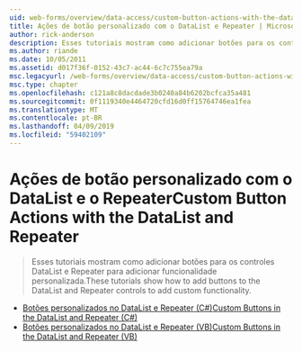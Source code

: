 ```yaml
---
uid: web-forms/overview/data-access/custom-button-actions-with-the-datalist-and-repeater/index
title: Ações de botão personalizado com o DataList e Repeater | Microsoft Docs
author: rick-anderson
description: Esses tutoriais mostram como adicionar botões para os controles DataList e Repeater para adicionar funcionalidade personalizada.
ms.author: riande
ms.date: 10/05/2011
ms.assetid: d017f36f-0152-43c7-ac44-6c7c755ea79a
msc.legacyurl: /web-forms/overview/data-access/custom-button-actions-with-the-datalist-and-repeater
msc.type: chapter
ms.openlocfilehash: c121a8c8dacdade3b0240a84b6202bcfca35a481
ms.sourcegitcommit: 0f1119340e4464720cfd16d0ff15764746ea1fea
ms.translationtype: MT
ms.contentlocale: pt-BR
ms.lasthandoff: 04/09/2019
ms.locfileid: "59402109"
---
```

# <a name="custom-button-actions-with-the-datalist-and-repeater"></a><span data-ttu-id="4d54c-103">Ações de botão personalizado com o DataList e o Repeater</span><span class="sxs-lookup"><span data-stu-id="4d54c-103">Custom Button Actions with the DataList and Repeater</span></span>

> <span data-ttu-id="4d54c-104">Esses tutoriais mostram como adicionar botões para os controles DataList e Repeater para adicionar funcionalidade personalizada.</span><span class="sxs-lookup"><span data-stu-id="4d54c-104">These tutorials show how to add buttons to the DataList and Repeater controls to add custom functionality.</span></span>


- [<span data-ttu-id="4d54c-105">Botões personalizados no DataList e Repeater (C#)</span><span class="sxs-lookup"><span data-stu-id="4d54c-105">Custom Buttons in the DataList and Repeater (C#)</span></span>](custom-buttons-in-the-datalist-and-repeater-cs.md)
- [<span data-ttu-id="4d54c-106">Botões personalizados no DataList e Repeater (VB)</span><span class="sxs-lookup"><span data-stu-id="4d54c-106">Custom Buttons in the DataList and Repeater (VB)</span></span>](custom-buttons-in-the-datalist-and-repeater-vb.md)
